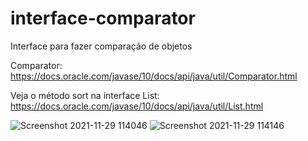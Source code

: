# interface-comparator
Interface para fazer comparação de objetos

Comparator: https://docs.oracle.com/javase/10/docs/api/java/util/Comparator.html

Veja o método sort na interface List: https://docs.oracle.com/javase/10/docs/api/java/util/List.html

![Screenshot 2021-11-29 114046](https://user-images.githubusercontent.com/54457455/143888520-38700701-9974-40ed-8b38-63c6fcab4576.png)
![Screenshot 2021-11-29 114146](https://user-images.githubusercontent.com/54457455/143888524-dbe0ca30-5858-479b-8325-7c04fa19f002.png)

